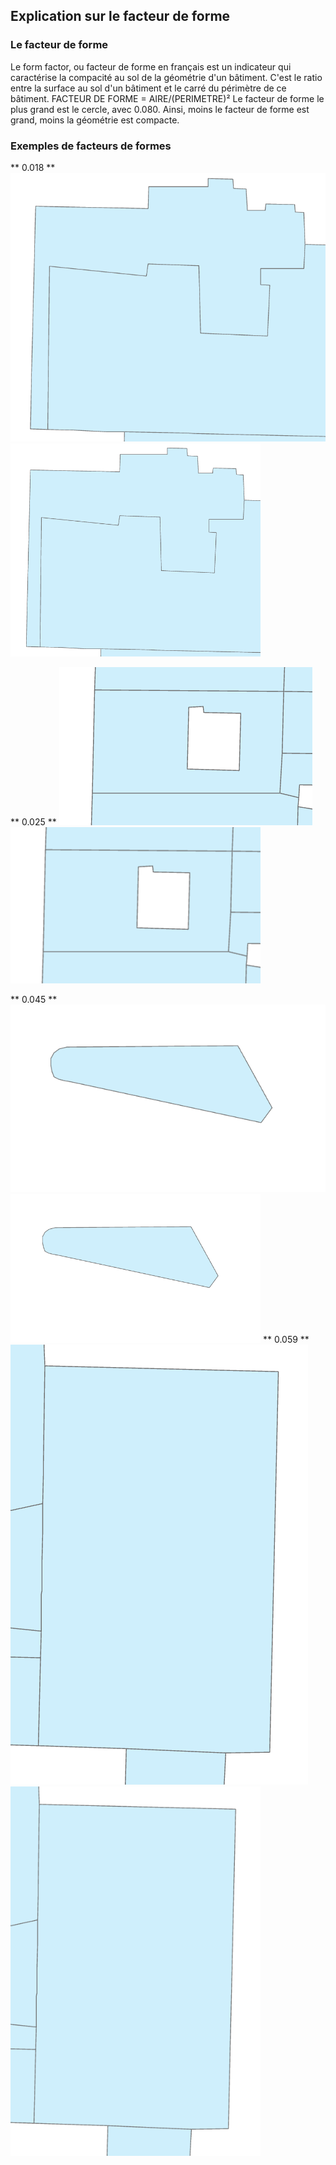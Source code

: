 ## Explication sur le facteur de forme

### Le facteur de forme
Le form factor, ou facteur de forme en français est un indicateur qui caractérise la compacité au sol de la géométrie d'un bâtiment.
C'est le ratio entre la surface au sol d'un bâtiment et le carré du périmètre de ce bâtiment.
FACTEUR DE FORME = AIRE/(PERIMETRE)²
Le facteur de forme le plus grand est le cercle, avec 0.080. Ainsi, moins le facteur de forme est grand, moins la géométrie est compacte.

### Exemples de facteurs de formes
** 0.018 **
![0,018](/Annexes/FormFactor/0,018.PNG "0,018")
<img src="/Annexes/FormFactor/0,018.PNG" alt="drawing" width="400"/>

** 0.025 **
![0,025](/Annexes/FormFactor/0,025.PNG "0,025")
<img src="/Annexes/FormFactor/0,025.PNG" alt="drawing" width="400"/>

** 0.045 **
![0,045](/Annexes/FormFactor/0,045.PNG "0,045")
<img src="/Annexes/FormFactor/0,045.PNG" alt="drawing" width="400"/>
** 0.059 **
![0,059](/Annexes/FormFactor/0,059.PNG "0,059")
<img src="/Annexes/FormFactor/0,059.PNG" alt="drawing" width="400"/>


